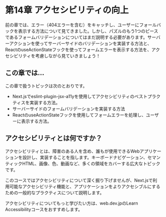 # 第14章 アクセシビリティの向上
前の章では、エラー（404エラーを含む）をキャッチし、ユーザーにフォールバックを表示する方法について見てきました。しかし、パズルのもう1つのピースであるフォームバリデーションについてはまだ説明する必要があります。サーバーアクションを使ってサーバーサイドのバリデーションを実装する方法と、ReactのuseActionStateフックを使ってフォームエラーを表示する方法を、アクセシビリティを考慮しながら見ていきましょう！

## この章では...

この章で扱うトピックは次のとおりです。

* Next.jsでeslint-plugin-jsx-a11yを使用してアクセシビリティのベストプラクティスを実装する方法。
* サーバーサイドのフォームバリデーションを実装する方法
* ReactのuseActionStateフックを使用してフォームエラーを処理し、ユーザーに表示する方法。

## アクセシビリティとは何ですか？
アクセシビリティとは、障害のある人を含め、誰もが使用できるWebアプリケーションを設計し、実装することを指します。キーボードナビゲーション、セマンティックHTML、画像、色、動画など、多くの領域をカバーする広大なトピックです。

このコースではアクセシビリティについて深く掘り下げませんが、Next.jsで利用可能なアクセシビリティ機能と、アプリケーションをよりアクセシブルにするための一般的なプラクティスについて説明します。

アクセシビリティについてもっと学びたい方は、web.dev.jpのLearn Accessibilityコースをおすすめします。
